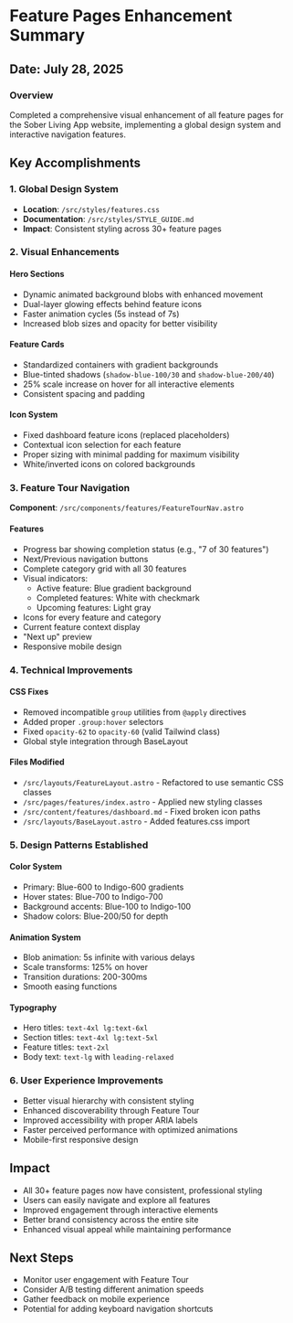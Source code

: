 # Feature Pages Enhancement Summary

## Date: July 28, 2025

### Overview
Completed a comprehensive visual enhancement of all feature pages for the Sober Living App website, implementing a global design system and interactive navigation features.

## Key Accomplishments

### 1. Global Design System
- **Location**: `/src/styles/features.css`
- **Documentation**: `/src/styles/STYLE_GUIDE.md`
- **Impact**: Consistent styling across 30+ feature pages

### 2. Visual Enhancements

#### Hero Sections
- Dynamic animated background blobs with enhanced movement
- Dual-layer glowing effects behind feature icons
- Faster animation cycles (5s instead of 7s)
- Increased blob sizes and opacity for better visibility

#### Feature Cards
- Standardized containers with gradient backgrounds
- Blue-tinted shadows (`shadow-blue-100/30` and `shadow-blue-200/40`)
- 25% scale increase on hover for all interactive elements
- Consistent spacing and padding

#### Icon System
- Fixed dashboard feature icons (replaced placeholders)
- Contextual icon selection for each feature
- Proper sizing with minimal padding for maximum visibility
- White/inverted icons on colored backgrounds

### 3. Feature Tour Navigation

**Component**: `/src/components/features/FeatureTourNav.astro`

#### Features
- Progress bar showing completion status (e.g., "7 of 30 features")
- Next/Previous navigation buttons
- Complete category grid with all 30 features
- Visual indicators:
  - Active feature: Blue gradient background
  - Completed features: White with checkmark
  - Upcoming features: Light gray
- Icons for every feature and category
- Current feature context display
- "Next up" preview
- Responsive mobile design

### 4. Technical Improvements

#### CSS Fixes
- Removed incompatible `group` utilities from `@apply` directives
- Added proper `.group:hover` selectors
- Fixed `opacity-62` to `opacity-60` (valid Tailwind class)
- Global style integration through BaseLayout

#### Files Modified
- `/src/layouts/FeatureLayout.astro` - Refactored to use semantic CSS classes
- `/src/pages/features/index.astro` - Applied new styling classes
- `/src/content/features/dashboard.md` - Fixed broken icon paths
- `/src/layouts/BaseLayout.astro` - Added features.css import

### 5. Design Patterns Established

#### Color System
- Primary: Blue-600 to Indigo-600 gradients
- Hover states: Blue-700 to Indigo-700
- Background accents: Blue-100 to Indigo-100
- Shadow colors: Blue-200/50 for depth

#### Animation System
- Blob animation: 5s infinite with various delays
- Scale transforms: 125% on hover
- Transition durations: 200-300ms
- Smooth easing functions

#### Typography
- Hero titles: `text-4xl lg:text-6xl`
- Section titles: `text-4xl lg:text-5xl`
- Feature titles: `text-2xl`
- Body text: `text-lg` with `leading-relaxed`

### 6. User Experience Improvements
- Better visual hierarchy with consistent styling
- Enhanced discoverability through Feature Tour
- Improved accessibility with proper ARIA labels
- Faster perceived performance with optimized animations
- Mobile-first responsive design

## Impact
- All 30+ feature pages now have consistent, professional styling
- Users can easily navigate and explore all features
- Improved engagement through interactive elements
- Better brand consistency across the entire site
- Enhanced visual appeal while maintaining performance

## Next Steps
- Monitor user engagement with Feature Tour
- Consider A/B testing different animation speeds
- Gather feedback on mobile experience
- Potential for adding keyboard navigation shortcuts